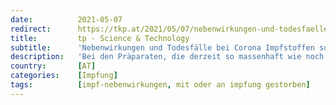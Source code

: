 ```yaml
---
date:          2021-05-07
redirect:      https://tkp.at/2021/05/07/nebenwirkungen-und-todesfaelle-bei-corona-impfstoffen-so-haeufig-wie-nie-zuvor/
title:         tp - Science & Technology
subtitle:      'Nebenwirkungen und Todesfälle bei Corona Impfstoffen so häufig wie nie zuvor'
description:   'Bei den Präparaten, die derzeit so massenhaft wie noch nie zuvor in Oberarme gespritzt werden, gibt es eine ganze Menge von „Premieren“. Die damit verbundenen negativen Auswirkungen sind kurzfristig immer offensichtlicher, in ihren langfristigen Dimensionen aber noch völlig unbekannt. Noch nie wurde ein Impfstoff mit so kurzer Erprobungszeit auf den Markt gebracht; noch nie wurde …'
country:       [AT]
categories:    [Impfung]
tags:          [impf-nebenwirkungen, mit oder an impfung gestorben]
---
```

